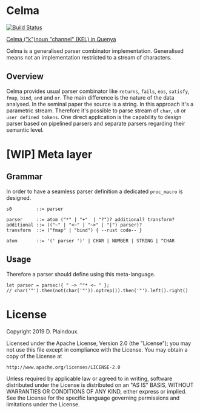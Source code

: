 # Celma 

[![Build Status](https://travis-ci.org/d-plaindoux/celma.svg?branch=master)](https://travis-ci.org/d-plaindoux/celma)

[Celma ("k")noun "channel" (KEL) in Quenya](https://www.elfdict.com/w/kelma)

Celma is a generalised parser combinator implementation. Generalised means not an implementation 
restricted to a stream of characters.

## Overview

Celma provides usual parser combinator like `returns`, `fails`, `eos`, `satisfy`, `fmap`,
`bind`, `and` and `or`. The main difference is the nature of the data analysed. In the 
seminal paper the source is a string. In this approach It's a parametric stream. Therefore
it's possible to parse stream of `char`, `u8` or `user defined tokens`. One direct application
is the capability to design parser based on pipelined parsers and separate parsers regarding
their semantic level.

# [WIP] Meta layer

## Grammar
In order to have a seamless parser definition a dedicated `proc_macro` is designed.

```
s0         ::= parser

parser     ::= atom ("*" | "+"  | "?")? additional? transform?
additional ::= (("~" | "<~" | "~>" | "|") parser)?
transform  ::= ("fmap" | "bind") { --rust code-- }

atom       ::= '(' parser ')' | CHAR | NUMBER | STRING | ^CHAR
```

##  Usage

Therefore a parser should define using this meta-language.

```
let parser = parsec!{ " ~> ^"* <~ " };
// char('"').then(not(char('"')).optrep()).then('"').left().right()
```


# License

Copyright 2019 D. Plaindoux.

Licensed under the Apache License, Version 2.0 (the "License");
you may not use this file except in compliance with the License.
You may obtain a copy of the License at

    http://www.apache.org/licenses/LICENSE-2.0

Unless required by applicable law or agreed to in writing, software
distributed under the License is distributed on an "AS IS" BASIS,
WITHOUT WARRANTIES OR CONDITIONS OF ANY KIND, either express or implied.
See the License for the specific language governing permissions and
limitations under the License.
